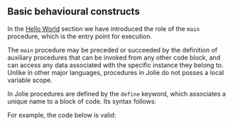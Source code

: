 ## Basic behavioural constructs

In the [Hello World](getting_started/hello_world.html) section we have introduced the role of the `main` procedure, which is the entry point for execution.

The `main` procedure may be preceded or succeeded by the definition of auxiliary procedures that can be invoked from any other code block, and can access any data associated with the specific instance they belong to. Unlike in other major languages, procedures in Jolie do not posses a local variable scope.

In Jolie procedures are defined by the `define` keyword, which associates a unique name to a block of code. Its syntax follows:

<div class="syntax" src="syntax_define.ol"></div>

For example, the code below is valid:

<div class="code" src="define.ol"></div>
